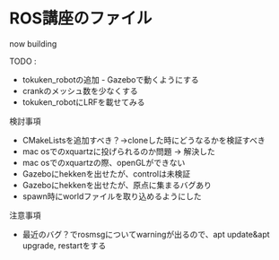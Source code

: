 # ROS講座のファイル

now building

TODO : </b>

* tokuken_robotの追加 - Gazeboで動くようにする</b>
* crankのメッシュ数を少なくする</b>
* tokuken_robotにLRFを載せてみる</b>

検討事項</b>
+ CMakeListsを追加すべき？→cloneした時にどうなるかを検証すべき</b>
+ mac osでのxquartzに投げられるのか問題 → 解決した</b>
+ mac osでのxquartzの際、openGLができない</b>
+ Gazeboにhekkenを出せたが、controlは未検証</b>
+ Gazeboにhekkenを出せたが、原点に集まるバグあり</b>
+ spawn時にworldファイルを取り込めるようにした

注意事項</b>
+ 最近のバグ？でrosmsgについてwarningが出るので、apt update&apt upgrade, restartをする</b>




